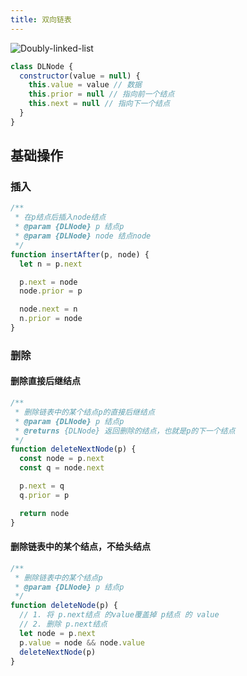 ```yaml
---
title: 双向链表
---
```


![Doubly-linked-list](https://upload.wikimedia.org/wikipedia/commons/5/5e/Doubly-linked-list.svg)

```js
class DLNode {
  constructor(value = null) {
    this.value = value // 数据
    this.prior = null // 指向前一个结点
    this.next = null // 指向下一个结点
  }
}
```

## 基础操作

### 插入

```js
/**
 * 在p结点后插入node结点
 * @param {DLNode} p 结点p
 * @param {DLNode} node 结点node
 */
function insertAfter(p, node) {
  let n = p.next

  p.next = node
  node.prior = p

  node.next = n
  n.prior = node
}
```

### 删除

#### 删除直接后继结点

```js
/**
 * 删除链表中的某个结点p的直接后继结点
 * @param {DLNode} p 结点p
 * @returns {DLNode} 返回删除的结点，也就是p的下一个结点
 */
function deleteNextNode(p) {
  const node = p.next
  const q = node.next

  p.next = q
  q.prior = p

  return node
}
```

#### 删除链表中的某个结点，不给头结点

```js
/**
 * 删除链表中的某个结点p
 * @param {DLNode} p 结点p
 */
function deleteNode(p) {
  // 1. 将 p.next结点 的value覆盖掉 p结点 的 value
  // 2. 删除 p.next结点
  let node = p.next
  p.value = node && node.value
  deleteNextNode(p)
}
```
